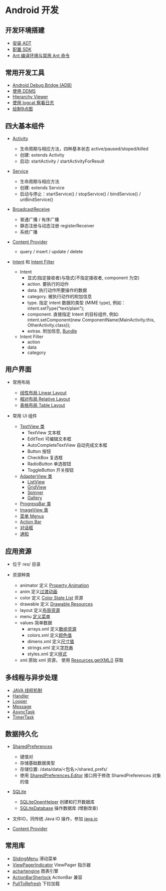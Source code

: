 # Android 开发

## 开发环境搭建
- [安装 ADT](https://developer.android.com/sdk/installing/installing-adt.html)
- [配置 SDK](https://developer.android.com/sdk/installing/adding-packages.html)
- [Ant 编译环境与常用 Ant 命令](https://developer.android.com/tools/building/building-cmdline.html)

## 常用开发工具
- [Android Debug Bridge (ADB)](https://developer.android.com/tools/help/adb.html)
- [使用 DDMS](https://developer.android.com/tools/debugging/ddms.html)
- [Hierarchy Viewer](https://developer.android.com/tools/debugging/debugging-ui.html)
- [使用 logcat 察看日志](https://developer.android.com/tools/help/logcat.html)
- [绘制9点图](https://developer.android.com/tools/help/draw9patch.html)

## 四大基本组件
- [Activity](http://developer.android.com/reference/android/app/Activity.html)
	- 生命周期与相应方法，四种基本状态 active/paused/stoped/killed
	- 创建: extends Activity
	- 启动: startActivity / startActivityForResult

- [Service](http://developer.android.com/reference/android/app/Service.html)
	- 生命周期与相应方法
	- 创建: extends Service
	- 启动与停止：startService() / stopService() / bindService() / unBindService()

- [BroadcastReceive](http://developer.android.com/reference/android/content/BroadcastReceiver.html)
	- 普通广播 / 有序广播
	- 静态注册与动态注册 registerReceiver
	- 系统广播

- [Content Provider](http://developer.android.com/reference/android/content/ContentProvider.html)
	- query / insert / update / delete

- [Intent](http://developer.android.com/reference/android/content/Intent.html) 和 [Intent Filter](http://developer.android.com/reference/android/content/IntentFilter.html)
	- Intent
		- 显式(指定接收者)与隐式(不指定接收者, component 为空)
		- action. 要执行的动作
		- data. 执行动作所要操作的数据
		- category. 被执行动作的附加信息
		- type. 指定 intent 数据的类型 (MIME type), 例如：intent.setType("text/plain");
		- component. 直接指定 Intent 的目标组件, 例如: intent.setComponent(new ComponentName(MainActivity.this, OtherActivity.class)); 
		- extras. 附加信息, [Bundle](http://developer.android.com/reference/android/os/Bundle.html)
	- Intent Filter
		- action
		- data
		- category
		
	
## 用户界面
- 常用布局
	- [线性布局 Linear Layout](http://developer.android.com/guide/topics/ui/layout/linear.html)
	- [相对布局 Relative Layout](http://developer.android.com/guide/topics/ui/layout/relative.html)
	- [表格布局 Table Layout](http://developer.android.com/guide/topics/ui/layout/grid.html)

- 常用 UI 组件
	- [TextView 类](http://developer.android.com/reference/android/widget/TextView.html)
		- TextView 文本框
		- EditText 可编辑文本框
		- AutoCompleteTextView 自动完成文本框
		- Button 按钮
		- CheckBox 复选框
		- RadioButton 单选按钮
		- ToggleButton 开关按钮
	- [AdapterView 类](http://developer.android.com/reference/android/widget/AdapterView.html)
		- [ListView](http://developer.android.com/reference/android/widget/ListView.html)
		- [GridView](http://developer.android.com/reference/android/widget/GridView.html)
		- [Spinner](http://developer.android.com/reference/android/widget/Spinner.html)
		- [Gallery](http://developer.android.com/reference/android/widget/Gallery.html)
	- [ProgressBar 类](http://developer.android.com/reference/android/widget/ProgressBar.html)
	- [ImageView 类](http://developer.android.com/reference/android/widget/ImageView.html)
	- [菜单 Menus](http://developer.android.com/guide/topics/ui/menus.html)
	- [Action Bar](http://developer.android.com/guide/topics/ui/actionbar.html)
	- [对话框](http://developer.android.com/guide/topics/ui/dialogs.html)
	- [通知](http://developer.android.com/guide/topics/ui/notifiers/notifications.html)
	
## 应用资源

- 位于 res/ 目录

- 资源种类
	- animator 定义 [Property Animation](http://developer.android.com/guide/topics/graphics/prop-animation.html)
	- anim 定义[过渡动画](http://developer.android.com/guide/topics/graphics/view-animation.html#tween-animation)
	- color 定义 [Color State List](http://developer.android.com/guide/topics/resources/color-list-resource.html) 资源
	- drawable 定义 [Drawable Resources](http://developer.android.com/guide/topics/resources/drawable-resource.html)
	- layout 定义[布局资源](http://developer.android.com/guide/topics/resources/layout-resource.html)
	- menu [定义菜单](http://developer.android.com/guide/topics/resources/menu-resource.html)
	- values 简单数据
		- arrays.xml 定义[数组资源](http://developer.android.com/guide/topics/resources/more-resources.html#TypedArray)
		- colors.xml 定义[颜色值](http://developer.android.com/guide/topics/resources/more-resources.html#Color)
		- dimens.xml 定义[尺寸值](http://developer.android.com/guide/topics/resources/more-resources.html#Dimension)
		- strings.xml 定义[字符串](http://developer.android.com/guide/topics/resources/string-resource.html)
		- styles.xml 定义[样式](http://developer.android.com/guide/topics/resources/style-resource.html)
	- xml 原始 xml 资源， 使用 [Resources.getXML()](https://developer.android.com/reference/android/content/res/Resources.html#getXml(int)) 获取
		

## 多线程与异步处理
- [JAVA 线程机制](http://www.cnblogs.com/DreamSea/archive/2012/01/11/JavaThread.html)
- [Handler](https://developer.android.com/reference/android/os/Handler.html)
- [Looper](https://developer.android.com/reference/android/os/Looper.html)
- [Message](https://developer.android.com/reference/android/os/Message.html)
- [AsyncTask](https://developer.android.com/reference/android/os/AsyncTask.html)
- [TimerTask](https://developer.android.com/reference/java/util/TimerTask.html)

## 数据持久化
- [SharedPreferences](http://developer.android.com/reference/android/content/SharedPreferences.html)
	- 键值对
	- 存储基础数据类型
	- 存储位置: /data/data/<包名>/shared_prefs/
	- 使用 [SharedPreferences.Editor](http://developer.android.com/reference/android/content/SharedPreferences.Editor.html) 接口用于修改 SharedPreferences 对象的值

- [SQLite](http://developer.android.com/reference/android/database/sqlite/package-summary.html)
	- [SQLiteOpenHelper](http://developer.android.com/reference/android/database/sqlite/SQLiteOpenHelper.html) 创建和打开数据库
	- [SQLiteDatabase](http://developer.android.com/reference/android/database/sqlite/SQLiteDatabase.html) 操作数据库 (增删改查)


- 文件IO，同传统 Java IO 操作，参加 [java.io](http://developer.android.com/reference/java/io/package-summary.html)

- [Content Provider](http://developer.android.com/reference/android/content/ContentProvider.html)

## 常用库
- [SlidingMenu](https://github.com/jfeinstein10/SlidingMenu) 滑动菜单
- [ViewPagerIndicator](https://github.com/JakeWharton/Android-ViewPagerIndicator) ViewPager 指示器
- [achartengine](https://code.google.com/p/achartengine/) 图表引擎
- [ActionBarSherlock](http://actionbarsherlock.com/) ActionBar 兼容
- [PullToRefresh](https://github.com/chrisbanes/Android-PullToRefresh) 下拉加载
